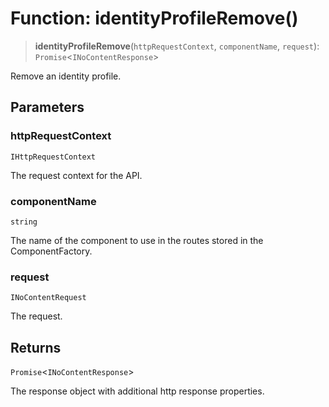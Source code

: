 # Function: identityProfileRemove()

> **identityProfileRemove**(`httpRequestContext`, `componentName`, `request`): `Promise`\<`INoContentResponse`\>

Remove an identity profile.

## Parameters

### httpRequestContext

`IHttpRequestContext`

The request context for the API.

### componentName

`string`

The name of the component to use in the routes stored in the ComponentFactory.

### request

`INoContentRequest`

The request.

## Returns

`Promise`\<`INoContentResponse`\>

The response object with additional http response properties.
